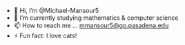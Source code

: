 - 👋 Hi, I’m @Michael-Mansour5
- 🌱 I’m currently studying mathematics & computer science 
- 📫 How to reach me ... mmansour5@go.pasadena.edu
- ⚡ Fun fact: I love cats!

<!---
Michael-Mansour5/Michael-Mansour5 is a ✨ special ✨ repository because its `README.md` (this file) appears on your GitHub profile.
You can click the Preview link to take a look at your changes.
--->
